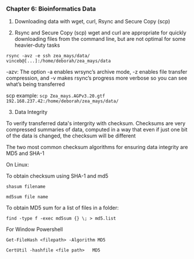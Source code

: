 ### Chapter 6: Bioinformatics Data

1. Downloading data with  wget, curl, Rsync and Secure Copy (scp)

2. Rsync and Secure Copy (scp)
wget and curl are appropriate for quickly downloading files from the command line, but are not optimal for some heavier-duty tasks

```rsync -avz -e ssh zea_mays/data/ vinceb@[...]:/home/deborah/zea_mays/data```

-azv: The option -a enables wrsync’s archive mode, -z enables file transfer compression, and -v makes rsync’s progress more verbose so you can see what’s being transferred

scp example: ```scp Zea_mays.AGPv3.20.gtf 192.168.237.42:/home/deborah/zea_mays/data/```

3. Data Integrity 

To verify transferred data's intergrity with checksum. Checksums are very compressed summaries of data, computed in a way that even if just one bit of the data is changed, the checksum will be different

The two most common checksum algorithms for ensuring data integrity are MD5 and SHA-1

On Linux:

To obtain checksum using SHA-1 and md5 

```shasum filename ```

```md5sum file name ```

To obtain MD5 sum for a list of files in a folder: 

```find -type f -exec md5sum {} \; > md5.list```

For Window Powershell

```Get-FileHash <filepath> -Algorithm MD5```

```CertUtil -hashfile <file path>   MD5```







